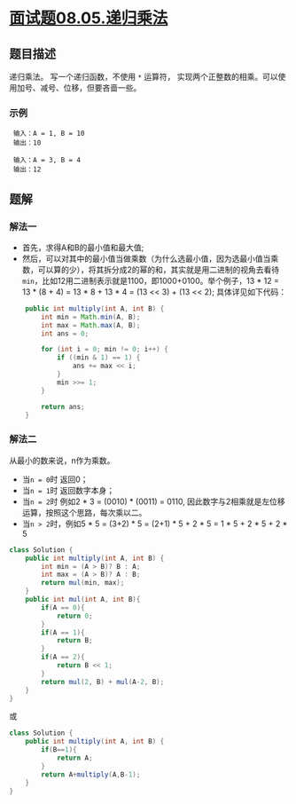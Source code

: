 # [面试题08.05.递归乘法](https://leetcode-cn.com/problems/recursive-mulitply-lcci/)
## 题目描述
递归乘法。 写一个递归函数，不使用 `*` 运算符， 实现两个正整数的相乘。可以使用加号、减号、位移，但要吝啬一些。

### 示例
```
 输入：A = 1, B = 10
 输出：10
```
```
 输入：A = 3, B = 4
 输出：12
```
## 题解
### 解法一
- 首先，求得A和B的最小值和最大值;
- 然后，可以对其中的最小值当做乘数（为什么选最小值，因为选最小值当乘数，可以算的少），将其拆分成2的幂的和，其实就是用二进制的视角去看待`min`，比如12用二进制表示就是1100，即1000+0100。举个例子，13 * 12 = 13 * (8 + 4) = 13 * 8 + 13 * 4 = (13 << 3) + (13 << 2); 具体详见如下代码：

```java
    public int multiply(int A, int B) {
        int min = Math.min(A, B);
        int max = Math.max(A, B);
        int ans = 0;

        for (int i = 0; min != 0; i++) {
            if ((min & 1) == 1) {
                ans += max << i;
            }
            min >>= 1;
        }

        return ans;
    }
```
### 解法二
从最小的数来说，n作为乘数。
- 当`n = 0`时 返回0；
- 当`n = 1`时 返回数字本身；
- 当`n = 2`时 例如2 * 3 = (0010) * (0011) = 0110, 因此数字与2相乘就是左位移运算，按照这个思路，每次乘以二。
- 当`n > 2`时，例如5 * 5 = (3+2) * 5 = (2+1) * 5 + 2 * 5 = 1 * 5 + 2 * 5 + 2 * 5

```java
class Solution {
    public int multiply(int A, int B) {
        int min = (A > B)? B : A;
        int max = (A > B)? A : B;
        return mul(min, max);   
    }
    public int mul(int A, int B){
        if(A == 0){
            return 0;
        }
        if(A == 1){
            return B;
        }
        if(A == 2){
            return B << 1;
        }
        return mul(2, B) + mul(A-2, B);
    }
}
```
或
```java
class Solution {
    public int multiply(int A, int B) {
        if(B==1){
            return A;
        }
        return A+multiply(A,B-1);
    }
}
```